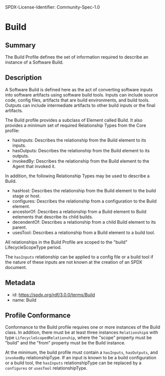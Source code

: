 SPDX-License-Identifier: Community-Spec-1.0

# Build

## Summary

The Build Profile defines the set of information required to describe an instance of a Software Build.

## Description

A Software Build is defined here as the act of converting software inputs into software artifacts using software build tools. Inputs can include source code, config files, artifacts that are build environments, and build tools. Outputs can include intermediate artifacts to other build inputs or the final artifacts.

The Build profile provides a subclass of Element called Build. It also provides a minimum set of required Relationship Types from the Core profile:

- hasInputs: Describes the relationship from the Build element to its inputs.
- hasOutputs: Describes the relationship from the Build element to its outputs.
- invokedBy: Describes the relationship from the Build element to the Agent that invoked it.

In addition, the following Relationship Types may be used to describe a Build.

- hasHost: Describes the relationship from the Build element to the build stage or host.
- configures: Describes the relationship from a configuration to the Build element.
- ancestorOf: Describes a relationship from a Build element to Build eelements that describe its child builds.
- decendentOf: Describes a relationship from a child Build element to its parent.
- usesTool: Describes a relationship from a Build element to a build tool.

All relationships in the Build Profile are scoped to the "build" LifecycleScopeType period.

The `hasInputs` relationship can be applied to a config file or a build tool if the nature of these inputs are not known at the creation of an SPDX document.

## Metadata

- id: https://spdx.org/rdf/3.0.0/terms/Build
- name: Build

## Profile Conformance

Conformance to the Build profile requires one or more instances of the Build class. In addition, there must be at least three instances `Relationship`s with type `LifecycleScopedRelationship`, where the "scope" property must be "build" and the "from" property must be the Build instance.

At the minimum, the build profile must contain a `hasInputs`, `hasOutputs`, and `invokedBy` relationshipType. If an input is known to be a build configuration or a build tool, the `hasInputs` relationshipType can be replaced by a `configures` or `usesTool` relationshipType.
